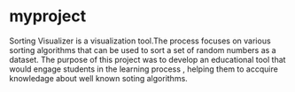 # myproject
Sorting Visualizer is a visualization tool.The process focuses on various sorting algorithms that can be used to sort a set of random numbers as a dataset.
The purpose of this project was to develop an educational tool that would engage students in the learning process , helping them to accquire knowledage about well known soting algorithms.
